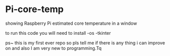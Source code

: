 # Pi-core-temp
showing Raspberry Pi estimated core temperature in a window


to run this code you will need to install
-os
-tkinter

ps~ this is my first ever repo so pls tell me if there is any thing i can improve on and also I am very new to programming.Tq
